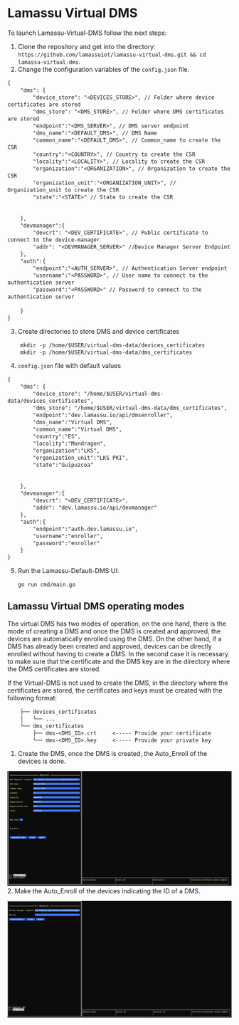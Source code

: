 # Lamassu Virtual DMS

To launch Lamassu-Virtual-DMS follow the next steps:

1. Clone the repository and get into the directory: `https://github.com/lamassuiot/lamassu-virtual-dms.git && cd lamassu-virtual-dms`.
2. Change the configuration variables of the `config.json` file.

```
{
    "dms": {
        "device_store": "<DEVICES_STORE>", // Folder where device certificates are stored
        "dms_store": "<DMS_STORE>", // Folder where DMS certificates are stored
        "endpoint":"<DMS_SERVER>", // DMS server endpoint
        "dms_name":"<DEFAULT_DMS>", // DMS Name
        "common_name":"<DEFAULT_DMS>", // Common_name to create the CSR
        "country":"<COUNTRY>", // Country to create the CSR
        "locality":"<LOCALITY>", // Locality to create the CSR
        "organization":"<ORGANIZATION>", // Organization to create the CSR
        "organization_unit":"<ORGANIZATION_UNIT>", // Organization_unit to create the CSR
        "state":"<STATE>" // State to create the CSR


    },
    "devmanager":{
        "devcrt": "<DEV_CERTIFICATE>", // Public certificate to connect to the device-manager
        "addr": "<DEVMANAGER_SERVER>" //Device Manager Server Endpoint
    },
    "auth":{
        "endpoint":"<AUTH_SERVER>", // Authentication Server endpoint
        "username":"<PASSWORD>", // User name to connect to the authentication server
        "password":"<PASSWORD>" // Password to connect to the authentication server

    }
}

```
3. Create directories to store DMS and device certificates

```
    mkdir -p /home/$USER/virtual-dms-data/devices_certificates
    mkdir -p /home/$USER/virtual-dms-data/dms_certificates
```
4. `config.json` file with default values

```
{
    "dms": {
        "device_store": "/home/$USER/virtual-dms-data/devices_certificates",
        "dms_store": "/home/$USER/virtual-dms-data/dms_certificates",
        "endpoint":"dev.lamassu.io/api/dmsenroller",
        "dms_name":"Virtual DMS",
        "common_name":"Virtual DMS",
        "country":"ES",
        "locality":"Mondragon",
        "organization":"LKS",
        "organization_unit":"LKS PKI",
        "state":"Guipuzcoa"


    },
    "devmanager":{
        "devcrt": "<DEV_CERTIFICATE>",
        "addr": "dev.lamassu.io/api/devmanager"
    },
    "auth":{
        "endpoint":"auth.dev.lamassu.io",
        "username":"enroller",
        "password":"enroller"
    }
}
```
5. Run the Lamassu-Default-DMS UI:
    ```
    go run cmd/main.go
    ```
## Lamassu Virtual DMS operating modes
 
The virtual DMS has two modes of operation, on the one hand, there is the mode of creating a DMS and once the DMS is created and approved, the devices are automatically enrolled using the DMS. On the other hand, if a DMS has already been created and approved, devices can be directly enrolled without having to create a DMS. In the second case it is necessary to make sure that the certificate and the DMS key are in the directory where the DMS certificates are stored.

If the Virtual-DMS is not used to create the DMS, in the directory where the certificates are stored, the certificates and keys must be created with the following format:
```
    ├── devices_certificates
    │   └── ...
    └── dms_certificates
        ├── dms-<DMS_ID>.crt     <----- Provide your certificate
        └── dms-<DMS_ID>.key     <----- Provide your private key
```

1. Create the DMS, once the DMS is created, the Auto_Enroll of the devices is done.

![virtualDMSUI](img/CreateDMS.png)
2. Make the Auto_Enroll of the devices indicating the ID of a DMS.

![virtualDMSUI](img/AutoEnroll.png)